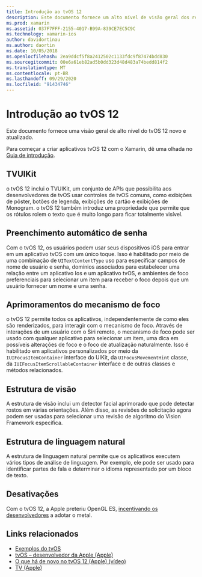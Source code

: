 ```yaml
---
title: Introdução ao tvOS 12
description: Este documento fornece um alto nível de visão geral dos recursos novos e atualizados no tvOS 12 para os quais a versão prévia do Xamarin atualmente fornece associações C#.
ms.prod: xamarin
ms.assetid: 037F7FFF-2155-4017-B99A-839CE7EC5C9C
ms.technology: xamarin-ios
author: davidortinau
ms.author: daortin
ms.date: 10/05/2018
ms.openlocfilehash: 2ea9ddcf5f8a2412502c1133fdc9f87474bdd830
ms.sourcegitcommit: 00e6a61eb82ad5b0dd323d48d483a74bedd814f2
ms.translationtype: MT
ms.contentlocale: pt-BR
ms.lasthandoff: 09/29/2020
ms.locfileid: "91434746"
---
```

# <a name="introduction-to-tvos-12"></a>Introdução ao tvOS 12

Este documento fornece uma visão geral de alto nível do tvOS 12 novo e atualizado.

Para começar a criar aplicativos tvOS 12 com o Xamarin, dê uma olhada no [Guia de introdução](~/ios/platform/introduction-to-ios12/get-started.md).

## <a name="tvuikit"></a>TVUIKit

o tvOS 12 inclui o TVUIKit, um conjunto de APIs que possibilita aos desenvolvedores de tvOS usar controles de tvOS comuns, como exibições de pôster, botões de legenda, exibições de cartão e exibições de Monogram. o tvOS 12 também introduz uma propriedade que permite que os rótulos rolem o texto que é muito longo para ficar totalmente visível.

## <a name="password-autofill"></a>Preenchimento automático de senha

Com o tvOS 12, os usuários podem usar seus dispositivos iOS para entrar em um aplicativo tvOS com um único toque. Isso é habilitado por meio de uma combinação de `UITextContentType` uso para especificar campos de nome de usuário e senha, domínios associados para estabelecer uma relação entre um aplicativo Ios e um aplicativo tvOS, e ambientes de foco preferenciais para selecionar um item para receber o foco depois que um usuário fornecer um nome e uma senha.

## <a name="focus-engine-enhancements"></a>Aprimoramentos do mecanismo de foco

o tvOS 12 permite todos os aplicativos, independentemente de como eles são renderizados, para interagir com o mecanismo de foco. Através de interações de um usuário com o Siri remoto, o mecanismo de foco pode ser usado com qualquer aplicativo para selecionar um item, uma dica em possíveis alterações de foco e o foco de atualização naturalmente. Isso é habilitado em aplicativos personalizados por meio da `IUIFocusItemContainer` interface do UIKit, da `UIFocusMovementHint` classe, da `IUIFocusItemScrollableContainer` interface e de outras classes e métodos relacionados.

## <a name="vision-framework"></a>Estrutura de visão

A estrutura de visão inclui um detector facial aprimorado que pode detectar rostos em várias orientações. Além disso, as revisões de solicitação agora podem ser usadas para selecionar uma revisão de algoritmo do Vision Framework específica.

## <a name="natural-language-framework"></a>Estrutura de linguagem natural

A estrutura de linguagem natural permite que os aplicativos executem vários tipos de análise de linguagem. Por exemplo, ele pode ser usado para identificar partes de fala e determinar o idioma representado por um bloco de texto.

## <a name="deprecations"></a>Desativações

Com o tvOS 12, a Apple preteriu OpenGL ES, [incentivando os desenvolvedores](https://developer.apple.com/tvos/whats-new/) a adotar o metal.

## <a name="related-links"></a>Links relacionados

- [Exemplos do tvOS](/samples/browse/?products=xamarin&term=Xamarin.iOS%2btvOS)
- [tvOS – desenvolvedor da Apple (Apple)](https://developer.apple.com/tvos/)
- [O que há de novo no tvOS 12 (Apple) (vídeo)](https://developer.apple.com/videos/play/wwdc2018/208/)
- [TV (Apple)](https://www.apple.com/tv/)
